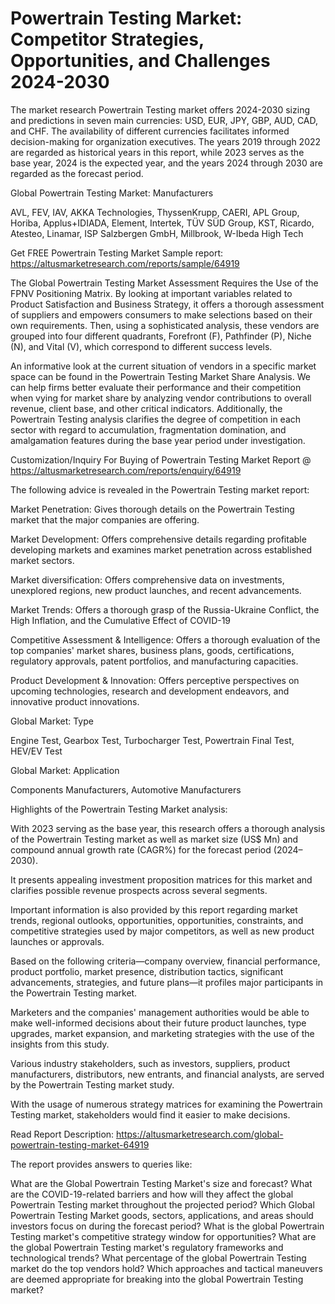 <h1>Powertrain Testing Market: Competitor Strategies, Opportunities, and Challenges 2024-2030</h1>

The market research Powertrain Testing market offers 2024-2030 sizing and predictions in seven main currencies: USD, EUR, JPY, GBP, AUD, CAD, and CHF. The availability of different currencies facilitates informed decision-making for organization executives. The years 2019 through 2022 are regarded as historical years in this report, while 2023 serves as the base year, 2024 is the expected year, and the years 2024 through 2030 are regarded as the forecast period.

Global Powertrain Testing Market: Manufacturers

AVL, FEV, IAV, AKKA Technologies, ThyssenKrupp, CAERI, APL Group, Horiba, Applus+IDIADA, Element, Intertek, TÜV SÜD Group, KST, Ricardo, Atesteo, Linamar, ISP Salzbergen GmbH, Millbrook, W-Ibeda High Tech

Get FREE Powertrain Testing Market Sample report: https://altusmarketresearch.com/reports/sample/64919

The Global Powertrain Testing Market Assessment Requires the Use of the FPNV Positioning Matrix. By looking at important variables related to Product Satisfaction and Business Strategy, it offers a thorough assessment of suppliers and empowers consumers to make selections based on their own requirements. Then, using a sophisticated analysis, these vendors are grouped into four different quadrants, Forefront (F), Pathfinder (P), Niche (N), and Vital (V), which correspond to different success levels.

An informative look at the current situation of vendors in a specific market space can be found in the Powertrain Testing Market Share Analysis. We can help firms better evaluate their performance and their competition when vying for market share by analyzing vendor contributions to overall revenue, client base, and other critical indicators. Additionally, the Powertrain Testing analysis clarifies the degree of competition in each sector with regard to accumulation, fragmentation domination, and amalgamation features during the base year period under investigation.

Customization/Inquiry For Buying of Powertrain Testing Market Report @ https://altusmarketresearch.com/reports/enquiry/64919

The following advice is revealed in the Powertrain Testing market report:

Market Penetration: Gives thorough details on the Powertrain Testing market that the major companies are offering.

Market Development: Offers comprehensive details regarding profitable developing markets and examines market penetration across established market sectors.

Market diversification: Offers comprehensive data on investments, unexplored regions, new product launches, and recent advancements.

Market Trends: Offers a thorough grasp of the Russia-Ukraine Conflict, the High Inflation, and the Cumulative Effect of COVID-19

Competitive Assessment & Intelligence: Offers a thorough evaluation of the top companies' market shares, business plans, goods, certifications, regulatory approvals, patent portfolios, and manufacturing capacities.

Product Development & Innovation: Offers perceptive perspectives on upcoming technologies, research and development endeavors, and innovative product innovations.

Global Market: Type

Engine Test, Gearbox Test, Turbocharger Test, Powertrain Final Test, HEV/EV Test

Global Market: Application

Components Manufacturers, Automotive Manufacturers

Highlights of the Powertrain Testing Market analysis:

With 2023 serving as the base year, this research offers a thorough analysis of the Powertrain Testing market as well as market size (US$ Mn) and compound annual growth rate (CAGR%) for the forecast period (2024–2030).

It presents appealing investment proposition matrices for this market and clarifies possible revenue prospects across several segments.

Important information is also provided by this report regarding market trends, regional outlooks, opportunities, opportunities, constraints, and competitive strategies used by major competitors, as well as new product launches or approvals.

Based on the following criteria—company overview, financial performance, product portfolio, market presence, distribution tactics, significant advancements, strategies, and future plans—it profiles major participants in the Powertrain Testing market.

Marketers and the companies' management authorities would be able to make well-informed decisions about their future product launches, type upgrades, market expansion, and marketing strategies with the use of the insights from this study.

Various industry stakeholders, such as investors, suppliers, product manufacturers, distributors, new entrants, and financial analysts, are served by the Powertrain Testing market study.

With the usage of numerous strategy matrices for examining the Powertrain Testing market, stakeholders would find it easier to make decisions.

Read Report Description: https://altusmarketresearch.com/global-powertrain-testing-market-64919

The report provides answers to queries like:

What are the Global Powertrain Testing Market's size and forecast?
What are the COVID-19-related barriers and how will they affect the global Powertrain Testing market throughout the projected period?
Which Global Powertrain Testing Market goods, sectors, applications, and areas should investors focus on during the forecast period?
What is the global Powertrain Testing market's competitive strategy window for opportunities?
What are the global Powertrain Testing market's regulatory frameworks and technological trends?
What percentage of the global Powertrain Testing market do the top vendors hold?
Which approaches and tactical maneuvers are deemed appropriate for breaking into the global Powertrain Testing market?
